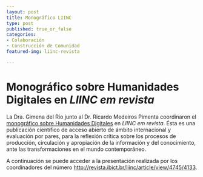 ```yaml
---
layout: post
title: Monográfico LIINC
type: post
published: true_or_false
categories:
- Colaboración
- Construcción de Comunidad
featured-img: liinc-revista

---
```


# Monográfico sobre Humanidades Digitales en <em>LIINC em revista</em>

La Dra. Gimena del Rio junto al Dr. Ricardo Medeiros Pimenta coordinaron el <a href="http://revista.ibict.br/liinc/index" target="_blank">monográfico sobre Humanidades Digitales</a> en <em>LIINC em revista</em>. Ésta es una publicación científico de acceso abierto de ámbito internacional y evaluación por pares, para la reflexión crítica sobre los procesos de producción, circulación y apropiación de la información y del conocimiento, ante las transformaciones en el mundo contemporáneo.

A continuación se puede acceder a la presentación realizada por los coordinadores del número <http://revista.ibict.br/liinc/article/view/4745/4133>.

